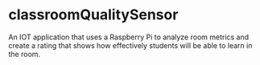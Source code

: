 # classroomQualitySensor
An IOT application that uses a Raspberry Pi to analyze room metrics and create a rating that shows how effectively students will be able to learn in the room.
